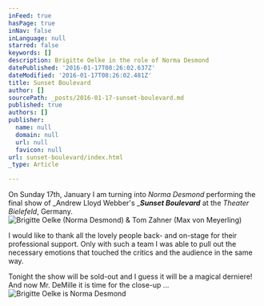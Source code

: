 ```yaml
---
inFeed: true
hasPage: true
inNav: false
inLanguage: null
starred: false
keywords: []
description: Brigitte Oelke in the role of Norma Desmond
datePublished: '2016-01-17T08:26:02.637Z'
dateModified: '2016-01-17T08:26:02.481Z'
title: Sunset Boulevard
author: []
sourcePath: _posts/2016-01-17-sunset-boulevard.md
published: true
authors: []
publisher:
  name: null
  domain: null
  url: null
  favicon: null
url: sunset-boulevard/index.html
_type: Article

---
```

On Sunday 17th, January I am turning into _Norma Desmond_ performing the final show of _Andrew Lloyd Webber's __**Sunset Boulevard**_ at the _Theater Bielefeld_, Germany. ![Brigitte Oelke (Norma Desmond) & Tom Zahner (Max von Meyerling)](https://the-grid-user-content.s3-us-west-2.amazonaws.com/92a35a64-f8ce-4ffb-a382-ca0a86563250.jpg)

I would like to thank all the lovely people back- and on-stage for their professional support. Only with such a team I was able to pull out the necessary emotions that touched the critics and the audience in the same way.

Tonight the show will be sold-out and I guess it will be a magical derniere! And now Mr. DeMille it is time for the close-up ...
![Brigitte Oelke is Norma Desmond](https://s3-us-west-2.amazonaws.com/the-grid-img/p/55a46e534351dbc7791eb1fd16be2f7f4151d443.jpg)
